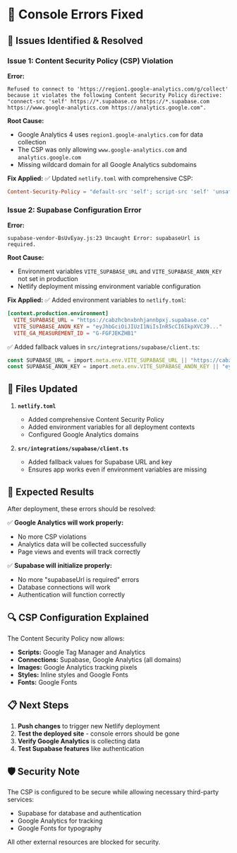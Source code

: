 # 🔧 Console Errors Fixed

## 🚨 Issues Identified & Resolved

### Issue 1: Content Security Policy (CSP) Violation

**Error:**
```
Refused to connect to 'https://region1.google-analytics.com/g/collect' because it violates the following Content Security Policy directive: "connect-src 'self' https://*.supabase.co https://*.supabase.com https://www.google-analytics.com https://analytics.google.com".
```

**Root Cause:**
- Google Analytics 4 uses `region1.google-analytics.com` for data collection
- The CSP was only allowing `www.google-analytics.com` and `analytics.google.com`
- Missing wildcard domain for all Google Analytics subdomains

**Fix Applied:**
✅ Updated `netlify.toml` with comprehensive CSP:
```toml
Content-Security-Policy = "default-src 'self'; script-src 'self' 'unsafe-inline' 'unsafe-eval' https://www.googletagmanager.com https://www.google-analytics.com; connect-src 'self' https://*.supabase.co https://*.supabase.com https://www.google-analytics.com https://analytics.google.com https://region1.google-analytics.com https://*.google-analytics.com; img-src 'self' data: https://www.google-analytics.com https://*.google-analytics.com; style-src 'self' 'unsafe-inline' https://fonts.googleapis.com; font-src 'self' https://fonts.gstatic.com;"
```

### Issue 2: Supabase Configuration Error

**Error:**
```
supabase-vendor-BsUvEyay.js:23 Uncaught Error: supabaseUrl is required.
```

**Root Cause:**
- Environment variables `VITE_SUPABASE_URL` and `VITE_SUPABASE_ANON_KEY` not set in production
- Netlify deployment missing environment variable configuration

**Fix Applied:**
✅ Added environment variables to `netlify.toml`:
```toml
[context.production.environment]
  VITE_SUPABASE_URL = "https://cabzhcbnxbnhjannbpxj.supabase.co"
  VITE_SUPABASE_ANON_KEY = "eyJhbGciOiJIUzI1NiIsInR5cCI6IkpXVCJ9..."
  VITE_GA_MEASUREMENT_ID = "G-FGFJEKZHB1"
```

✅ Added fallback values in `src/integrations/supabase/client.ts`:
```typescript
const SUPABASE_URL = import.meta.env.VITE_SUPABASE_URL || "https://cabzhcbnxbnhjannbpxj.supabase.co";
const SUPABASE_ANON_KEY = import.meta.env.VITE_SUPABASE_ANON_KEY || "eyJhbGciOiJIUzI1NiIsInR5cCI6IkpXVCJ9...";
```

## 🎯 Files Updated

1. **`netlify.toml`**
   - Added comprehensive Content Security Policy
   - Added environment variables for all deployment contexts
   - Configured Google Analytics domains

2. **`src/integrations/supabase/client.ts`**
   - Added fallback values for Supabase URL and key
   - Ensures app works even if environment variables are missing

## 🚀 Expected Results

After deployment, these errors should be resolved:

✅ **Google Analytics will work properly:**
- No more CSP violations
- Analytics data will be collected successfully
- Page views and events will track correctly

✅ **Supabase will initialize properly:**
- No more "supabaseUrl is required" errors
- Database connections will work
- Authentication will function correctly

## 🔍 CSP Configuration Explained

The Content Security Policy now allows:

- **Scripts:** Google Tag Manager and Analytics
- **Connections:** Supabase, Google Analytics (all domains)
- **Images:** Google Analytics tracking pixels
- **Styles:** Inline styles and Google Fonts
- **Fonts:** Google Fonts

## 📋 Next Steps

1. **Push changes** to trigger new Netlify deployment
2. **Test the deployed site** - console errors should be gone
3. **Verify Google Analytics** is collecting data
4. **Test Supabase features** like authentication

## 🛡️ Security Note

The CSP is configured to be secure while allowing necessary third-party services:
- Supabase for database and authentication
- Google Analytics for tracking
- Google Fonts for typography

All other external resources are blocked for security.
